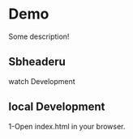# Demo

Some description!

## Sbheaderu

watch Development

## local Development

1-Open index.html in your browser.


